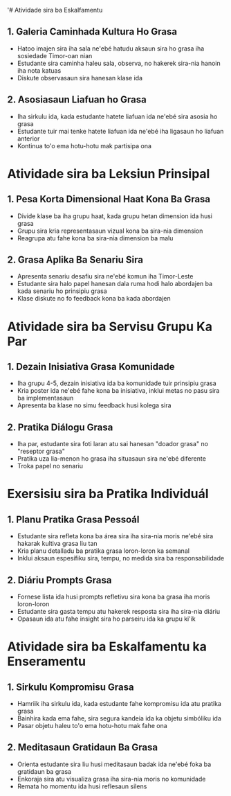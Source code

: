 '# Atividade sira ba Eskalfamentu

## 1. Galeria Caminhada Kultura Ho Grasa
- Hatoo imajen sira iha sala ne'ebé hatudu aksaun sira ho grasa iha sosiedade Timor-oan nian
- Estudante sira caminha haleu sala, observa, no hakerek sira-nia hanoin iha nota katuas
- Diskute observasaun sira hanesan klase ida

## 2. Asosiasaun Liafuan ho Grasa
- Iha sirkulu ida, kada estudante hatete liafuan ida ne'ebé sira asosia ho grasa
- Estudante tuir mai tenke hatete liafuan ida ne'ebé iha ligasaun ho liafuan anterior
- Kontinua to'o ema hotu-hotu mak partisipa ona

# Atividade sira ba Leksiun Prinsipal

## 1. Pesa Korta Dimensional Haat Kona Ba Grasa
- Divide klase ba iha grupu haat, kada grupu hetan dimension ida husi grasa
- Grupu sira kria representasaun vizual kona ba sira-nia dimension
- Reagrupa atu fahe kona ba sira-nia dimension ba malu

## 2. Grasa Aplika Ba Senariu Sira
- Apresenta senariu desafiu sira ne'ebé komun iha Timor-Leste
- Estudante sira halo papel hanesan dala ruma hodi halo abordajen ba kada senariu ho prinsipiu grasa
- Klase diskute no fo feedback kona ba kada abordajen

# Atividade sira ba Servisu Grupu Ka Par

## 1. Dezain Inisiativa Grasa Komunidade
- Iha grupu 4-5, dezain inisiativa ida ba komunidade tuir prinsipiu grasa
- Kria poster ida ne'ebé fahe kona ba inisiativa, inklui metas no pasu sira ba implementasaun
- Apresenta ba klase no simu feedback husi kolega sira

## 2. Pratika Diálogu Grasa
- Iha par, estudante sira foti laran atu sai hanesan "doador grasa" no "reseptor grasa"
- Pratika uza lia-menon ho grasa iha situasaun sira ne'ebé diferente
- Troka papel no senariu

# Exersisiu sira ba Pratika Individuál

## 1. Planu Pratika Grasa Pessoál
- Estudante sira refleta kona ba área sira iha sira-nia moris ne'ebé sira hakarak kultiva grasa liu tan
- Kria planu detalladu ba pratika grasa loron-loron ka semanal
- Inklui aksaun espesífiku sira, tempu, no medida sira ba responsabilidade

## 2. Diáriu Prompts Grasa
- Fornese lista ida husi prompts refletivu sira kona ba grasa iha moris loron-loron
- Estudante sira gasta tempu atu hakerek resposta sira iha sira-nia diáriu
- Opasaun ida atu fahe insight sira ho parseiru ida ka grupu ki'ik

# Atividade sira ba Eskalfamentu ka Enseramentu

## 1. Sirkulu Kompromisu Grasa
- Hamriik iha sirkulu ida, kada estudante fahe kompromisu ida atu pratika grasa
- Bainhira kada ema fahe, sira segura kandeia ida ka objetu simbóliku ida
- Pasar objetu haleu to'o ema hotu-hotu mak fahe ona

## 2. Meditasaun Gratidaun Ba Grasa
- Orienta estudante sira liu husi meditasaun badak ida ne'ebé foka ba gratidaun ba grasa
- Enkoraja sira atu visualiza grasa iha sira-nia moris no komunidade
- Remata ho momentu ida husi reflesaun silens